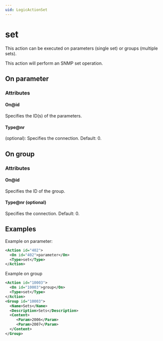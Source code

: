 ```yaml
---
uid: LogicActionSet
---
```


# set

This action can be executed on parameters (single set) or groups (multiple sets).

This action will perform an SNMP set operation.

## On parameter

### Attributes

#### On@id

Specifies the ID(s) of the parameters.

#### Type@nr

(optional): Specifies the connection. Default: 0.

## On group

### Attributes

#### On@id

Specifies the ID of the group.

#### Type@nr (optional)

Specifies the connection. Default: 0.

## Examples

Example on parameter:

```xml
<Action id="402">
  <On id="402">parameter</On>
  <Type>set</Type>
</Action>
```

Example on group

```xml
<Action id="10003">
  <On id="10003">group</On>
  <Type>set</Type>
</Action>
<Group id="10003">
  <Name>Sets</Name>
  <Description>Sets</Description>
  <Content>
     <Param>2006</Param>
     <Param>2007</Param>
  </Content>
</Group>
```
